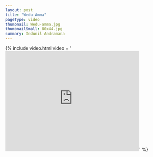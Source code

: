 ```yaml
---
layout: post
title: "Wedu Amma"
pageType: video
thumbnail: Wedu-amma.jpg
thumbnailSmall: 80x44.jpg
summary: Indunil Andramana
---
```


{% include video.html video = '<iframe width="420" height="315" src="https://www.youtube.com/embed/imNbdvc5_Y8" frameborder="0" allowfullscreen></iframe>' %} 
